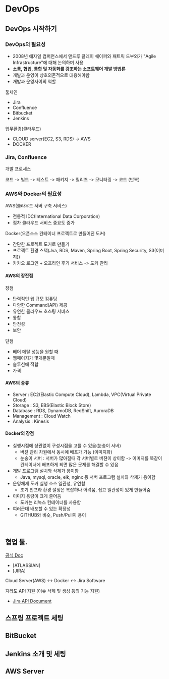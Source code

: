 # DevOps

## DevOps 시작하기

### DevOps의 필요성

- 2008년 애자일 컴퍼런스에서 앤드루 클레이 쉐이퍼와 패트릭 드부와가 "Agile Infrastructure"에 대해 논의하며 사용
- **소통, 협업, 통합 및 자동화를 강조하는 소프트웨어 개발 방법론**
- 개발과 운영이 상호의존적으로 대응해야함
- 개발과 운영사이의 역할

툴체인

- Jira
- Confluence
- Bitbucket
- Jenkins

업무환경(클라우드)

- CLOUD server(EC2, S3, RDS) -> AWS
- DOCKER

### Jira, Confluence

개발 프로세스

코드 -> 빌드 -> 테스트 -> 패키지 -> 릴리즈 -> 모니터링 -> 코드 (반복)

### AWS와 Docker의 필요성

AWS(클라우드 서버 구축 서비스)

- 전통적 IDC(International Data Corporation)
- 점차 클라우드 서비스 중요도 증가

Docker(오픈소스 컨테이너 프로젝트로 만들어진 도커)

- 간단한 프로젝트 도커로 만들기
- 프로젝트 환경 스택(Jva, RDS, Maven, Spring Boot, Spring Security, S3(이미지))
- 카카오 로그인 + 오프라인 후기 서비스 -> 도커 관리

#### AWS의 장잔점

장점

- 탄력적인 웹 규모 컴퓨팅
- 다양한 Command(API) 제공
- 유연한 클라우드 호스팅 서비스
- 통합
- 안전성
- 보안

단점

- 베어 메탈 성능을 원할 때
- 웹페이지가 몇개뿐일때
- 솔루션에 적합
- 가격

#### AWS의 종류

- Server : EC2(Elastic Compute Cloud), Lambda, VPC(Virtual Private Cloud)
- Storage : S3, EBS(Elastic Block Store)
- Database : RDS, DynamoDB, RedShift, AuroraDB
- Management : Cloud Watch
- Analysis : Kinesis

#### Docker의 장점

- 실행시점에 상관없이 구성시점을 고를 수 있음(눈송이 서버)
  - 버젼 관리 차원에서 동시에 배포가 가능 (이미지화)
  - 눈송이 서버 : 서버가 많아질때 각 서버별로 버젼이 상이함 -> 이미지를 똑같이 컨테이너에 배포하게 되면 많은 문제를 해결할 수 있음
- 개발 프로그램 설치와 삭제가 용이함
  - Java, mysql, oracle, elk, nginx 등 서버 프로그램 설치와 삭제가 용이함
- 운영체제 도커 실행 소스 일관성, 유연함
  - 초기 인프라 환경 설정은 복잡하나 어려움, 쉽고 일관성이 있게 만들어줌
- 이미지 용량이 크게 줄어듬
  - 도커는 리눅스 컨테이너를 사용함
- 여러군데 배포할 수 있는 확장성
  - GITHUB와 비슷, Push/Pull이 용이

<br/>

## 협업 툴.

[공식 Doc](https://www.atlassian.com/ko)

- [ATLASSIAN]
- [JIRA]

Cloud Server(AWS) <-> Docker <-> Jira Software

지라도 API 지원 (이슈 삭제 및 생성 등의 기능 지원)

- [Jira API Document](https://docs.atlassian.com/software/jira/docs/api/REST/7.6.1/)

## 스프링 프로젝트 세팅

## BitBucket

## Jenkins 소개 및 세팅

## AWS Server
